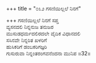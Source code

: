 +++
title = "೦೩೨ ಗಸಣಿಯಿಲ್ಲಲೆ ನಿನಗೆ"

+++
ಗಸಣಿಯಿಲ್ಲಲೆ ನಿನಗೆ ಸಪ್ತ  
ವ್ಯಸನದಲಿ ನಿನ್ನನುಜ ತನುಜರ  
ಮುಸುಡಧರ್ಮದಲಿರದಲೇ ವೈದಿಕ ವಿಧಾನದಲಿ  
ಸಸಿನವೇ ನಿನ್ನರಿತ ಖಳರಿಗೆ  
ಹುಸಿಕರಿಗೆ ಡಂಬಕರಿಗಜ್ಞರಿ  
ಗುಸುರುವಾ ನಿನ್ನಂತರಂಗವನೆಂದನಾ ಮುನಿಪ     ॥32॥